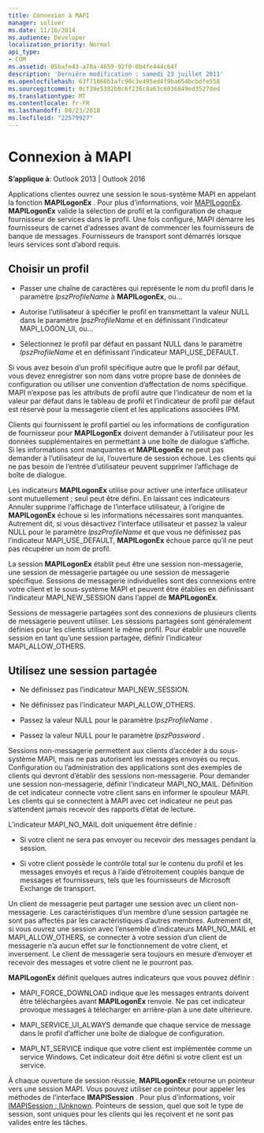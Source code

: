 ```yaml
---
title: Connexion à MAPI
manager: soliver
ms.date: 11/16/2014
ms.audience: Developer
localization_priority: Normal
api_type:
- COM
ms.assetid: 05bafe43-a78a-4659-92f0-0b4fe444c64f
description: 'Derniére modification : samedi 23 juillet 2011'
ms.openlocfilehash: 63f71066b1afc90c3e495ed4f9ba654bcbdfe558
ms.sourcegitcommit: 0cf39e5382b8c6f236c8a63c6036849ed3527ded
ms.translationtype: MT
ms.contentlocale: fr-FR
ms.lasthandoff: 08/23/2018
ms.locfileid: "22579927"
---
```

# <a name="logging-on-to-mapi"></a>Connexion à MAPI
 
**S’applique à**: Outlook 2013 | Outlook 2016 
  
Applications clientes ouvrez une session le sous-système MAPI en appelant la fonction **MAPILogonEx** . Pour plus d’informations, voir [MAPILogonEx](mapilogonex.md). **MAPILogonEx** valide la sélection de profil et la configuration de chaque fournisseur de services dans le profil. Une fois configuré, MAPI démarre les fournisseurs de carnet d’adresses avant de commencer les fournisseurs de banque de messages. Fournisseurs de transport sont démarrés lorsque leurs services sont d’abord requis. 
  
## <a name="choose-a-profile"></a>Choisir un profil
  
- Passer une chaîne de caractères qui représente le nom du profil dans le paramètre _lpszProfileName_ à **MAPILogonEx**, ou...
    
- Autorise l’utilisateur à spécifier le profil en transmettant la valeur NULL dans le paramètre _lpszProfileName_ et en définissant l’indicateur MAPI_LOGON_UI, ou... 

- Sélectionnez le profil par défaut en passant NULL dans le paramètre _lpszProfileName_ et en définissant l’indicateur MAPI_USE_DEFAULT. 
    
Si vous avez besoin d’un profil spécifique autre que le profil par défaut, vous devez enregistrer son nom dans votre propre base de données de configuration ou utiliser une convention d’affectation de noms spécifique. MAPI n’expose pas les attributs de profil autre que l’indicateur de nom et la valeur par défaut dans le tableau de profil et l’indicateur de profil par défaut est réservé pour la messagerie client et les applications associées IPM.
  
Clients qui fournissent le profil partiel ou les informations de configuration de fournisseur pour **MAPILogonEx** doivent demander à l’utilisateur pour les données supplémentaires en permettant à une boîte de dialogue s’affiche. Si les informations sont manquantes et **MAPILogonEx** ne peut pas demander à l’utilisateur de lui, l’ouverture de session échoue. Les clients qui ne pas besoin de l’entrée d’utilisateur peuvent supprimer l’affichage de boîte de dialogue. 
  
Les indicateurs **MAPILogonEx** utilise pour activer une interface utilisateur sont mutuellement ; seul peut être défini. En laissant ces indicateurs Annuler supprime l’affichage de l’interface utilisateur, à l’origine de **MAPILogonEx** échoue si les informations nécessaires sont manquantes. Autrement dit, si vous désactivez l’interface utilisateur et passez la valeur NULL pour le paramètre _lpszProfileName_ et que vous ne définissez pas l’indicateur MAPI_USE_DEFAULT, **MAPILogonEx** échoue parce qu’il ne peut pas récupérer un nom de profil. 
  
La session **MAPILogonEx** établit peut être une session non-messagerie, une session de messagerie partagée ou une session de messagerie spécifique. Sessions de messagerie individuelles sont des connexions entre votre client et le sous-système MAPI et peuvent être établies en définissant l’indicateur MAPI_NEW_SESSION dans l’appel de **MAPILogonEx**.
  
Sessions de messagerie partagées sont des connexions de plusieurs clients de messagerie peuvent utiliser. Les sessions partagées sont généralement définies pour les clients utilisent le même profil. Pour établir une nouvelle session en tant qu’une session partagée, définir l’indicateur MAPI_ALLOW_OTHERS. 
  
## <a name="use-an-existing-shared-session"></a>Utilisez une session partagée
  
- Ne définissez pas l’indicateur MAPI_NEW_SESSION.
    
- Ne définissez pas l’indicateur MAPI_ALLOW_OTHERS.
    
- Passez la valeur NULL pour le paramètre _lpszProfileName_ . 
    
- Passez la valeur NULL pour le paramètre _lpszPassword_ . 
    
Sessions non-messagerie permettent aux clients d’accéder à du sous-système MAPI, mais ne pas autorisent les messages envoyés ou reçus. Configuration ou l’administration des applications sont des exemples de clients qui devront d’établir des sessions non-messagerie. Pour demander une session non-messagerie, définir l’indicateur MAPI_NO_MAIL. Définition de cet indicateur connecte votre client sans en informer le spouleur MAPI. Les clients qui se connectent à MAPI avec cet indicateur ne peut pas s’attendent jamais recevoir des rapports d’état de lecture.
  
L’indicateur MAPI_NO_MAIL doit uniquement être définie :
  
- Si votre client ne sera pas envoyer ou recevoir des messages pendant la session.
    
- Si votre client possède le contrôle total sur le contenu du profil et les messages envoyés et reçus à l’aide d’étroitement couplés banque de messages et fournisseurs, tels que les fournisseurs de Microsoft Exchange de transport.
    
Un client de messagerie peut partager une session avec un client non-messagerie. Les caractéristiques d’un membre d’une session partagée ne sont pas affectés par les caractéristiques d’autres membres. Autrement dit, si vous ouvrez une session avec l’ensemble d’indicateurs MAPI_NO_MAIL et MAPI_ALLOW_OTHERS, se connecter à votre session d’un client de messagerie n’a aucun effet sur le fonctionnement de votre client, et inversement. Le client de messagerie sera toujours en mesure d’envoyer et recevoir des messages et votre client ne le pourront pas.
  
**MAPILogonEx** définit quelques autres indicateurs que vous pouvez définir : 
  
- MAPI_FORCE_DOWNLOAD indique que les messages entrants doivent être téléchargées avant **MAPILogonEx** renvoie. Ne pas cet indicateur provoque messages à télécharger en arrière-plan à une date ultérieure. 
    
- MAPI_SERVICE_UI_ALWAYS demande que chaque service de message dans le profil d’afficher une boîte de dialogue de configuration.
    
- MAPI_NT_SERVICE indique que votre client est implémentée comme un service Windows. Cet indicateur doit être défini si votre client est un service.
    
À chaque ouverture de session réussie, **MAPILogonEx** retourne un pointeur vers une session MAPI. Vous pouvez utiliser ce pointeur pour appeler les méthodes de l’interface **IMAPISession** . Pour plus d’informations, voir [IMAPISession : IUnknown](imapisessioniunknown.md). Pointeurs de session, quel que soit le type de session, sont uniques pour les clients qui les reçoivent et ne sont pas valides entre les tâches.
  

